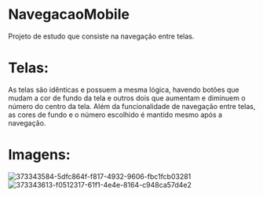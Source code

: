 # NavegacaoMobile
Projeto de estudo que consiste na navegação entre telas.

# Telas:
As telas são idênticas e possuem a mesma lógica, havendo botões que mudam a cor de fundo da tela e outros dois que aumentam e diminuem o número do centro da tela. Além da funcionalidade de navegação entre telas, as cores de fundo e o número escolhido é mantido mesmo após a navegação.

# Imagens:
![373343584-5dfc864f-f817-4932-9606-fbc1fcb03281](https://github.com/user-attachments/assets/dcf8d53d-03d0-4921-8434-e0e47596eba9)
![373343613-f0512317-61f1-4e4e-8164-c948ca57d4e2](https://github.com/user-attachments/assets/e0063655-a211-4665-81db-c03634781223)
